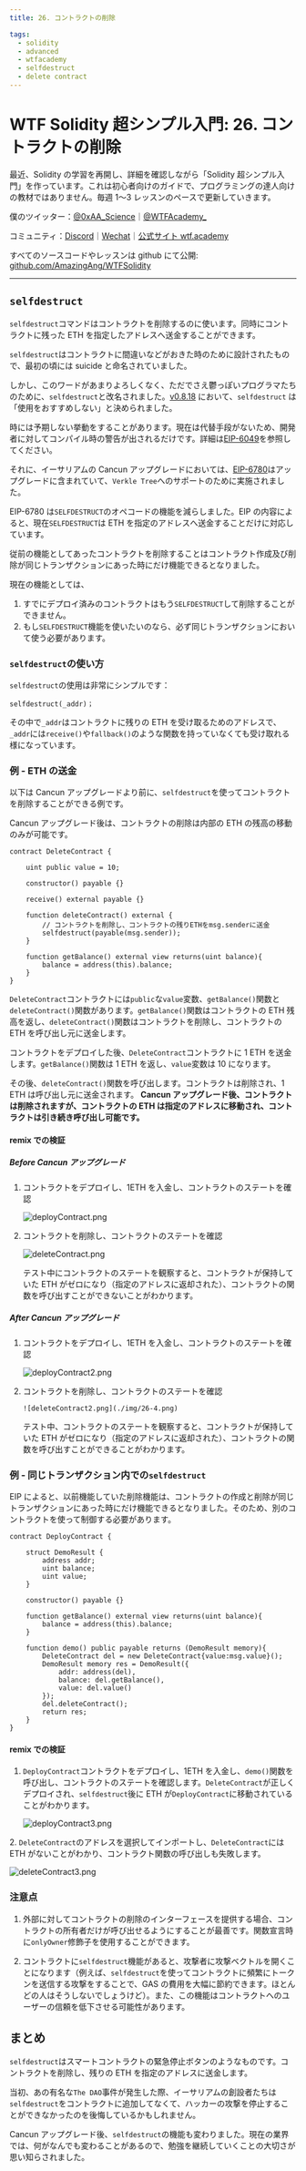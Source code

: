 ```yaml
---
title: 26. コントラクトの削除

tags:
  - solidity
  - advanced
  - wtfacademy
  - selfdestruct
  - delete contract
---
```


# WTF Solidity 超シンプル入門: 26. コントラクトの削除

最近、Solidity の学習を再開し、詳細を確認しながら「Solidity 超シンプル入門」を作っています。これは初心者向けのガイドで、プログラミングの達人向けの教材ではありません。毎週 1〜3 レッスンのペースで更新していきます。

僕のツイッター：[@0xAA_Science](https://twitter.com/0xAA_Science)｜[@WTFAcademy\_](https://twitter.com/WTFAcademy_)

コミュニティ：[Discord](https://discord.gg/5akcruXrsk)｜[Wechat](https://docs.google.com/forms/d/e/1FAIpQLSe4KGT8Sh6sJ7hedQRuIYirOoZK_85miz3dw7vA1-YjodgJ-A/viewform?usp=sf_link)｜[公式サイト wtf.academy](https://wtf.academy)

すべてのソースコードやレッスンは github にて公開: [github.com/AmazingAng/WTFSolidity](https://github.com/AmazingAng/WTFSolidity)

---

## `selfdestruct`

`selfdestruct`コマンドはコントラクトを削除するのに使います。同時にコントラクトに残った ETH を指定したアドレスへ送金することができます。

`selfdestruct`はコントラクトに間違いなどがおきた時のために設計されたもので、最初の頃には suicide と命名されていました。

しかし、このワードがあまりよろしくなく、ただでさえ鬱っぽいプログラマたちのために、`selfdestruct`と改名されました。[v0.8.18](https://blog.soliditylang.org/2023/02/01/solidity-0.8.18-release-announcement/) において、`selfdestruct` は「使用をおすすめしない」と決められました。

時には予期しない挙動をすることがあります。現在は代替手段がないため、開発者に対してコンパイル時の警告が出されるだけです。詳細は[EIP-6049](https://eips.ethereum.org/EIPS/eip-6049)を参照してください。

それに、イーサリアムの Cancun アップグレードにおいては、[EIP-6780](https://eips.ethereum.org/EIPS/eip-6780)はアップグレードに含まれていて、`Verkle Tree`へのサポートのために実施されました。

EIP-6780 は`SELFDESTRUCT`のオペコードの機能を減らしました。EIP の内容によると、現在`SELFDESTRUCT`は ETH を指定のアドレスへ送金することだけに対応しています。

従前の機能としてあったコントラクトを削除することはコントラクト作成及び削除が同じトランザクションにあった時にだけ機能できるとなりました。

現在の機能としては、

1. すでにデプロイ済みのコントラクトはもう`SELFDESTRUCT`して削除することができません。
2. もし`SELFDESTRUCT`機能を使いたいのなら、必ず同じトランザクションにおいて使う必要があります。

### `selfdestruct`の使い方

`selfdestruct`の使用は非常にシンプルです：

```solidity
selfdestruct(_addr)；
```

その中で`_addr`はコントラクトに残りの ETH を受け取るためのアドレスで、`_addr`には`receive()`や`fallback()`のような関数を持っていなくても受け取れる様になっています。

### 例 - ETH の送金

以下は Cancun アップグレードより前に、`selfdestruct`を使ってコントラクトを削除することができる例です。

Cancun アップグレード後は、コントラクトの削除は内部の ETH の残高の移動のみが可能です。

```solidity
contract DeleteContract {

    uint public value = 10;

    constructor() payable {}

    receive() external payable {}

    function deleteContract() external {
        // コントラクトを削除し、コントラクトの残りETHをmsg.senderに送金
        selfdestruct(payable(msg.sender));
    }

    function getBalance() external view returns(uint balance){
        balance = address(this).balance;
    }
}
```

`DeleteContract`コントラクトには`public`な`value`変数、`getBalance()`関数と`deleteContract()`関数があります。`getBalance()`関数はコントラクトの ETH 残高を返し、`deleteContract()`関数はコントラクトを削除し、コントラクトの ETH を呼び出し元に送金します。

コントラクトをデプロイした後、`DeleteContract`コントラクトに 1 ETH を送金します。`getBalance()`関数は 1 ETH を返し、`value`変数は 10 になります。

その後、`deleteContract()`関数を呼び出します。コントラクトは削除され、1 ETH は呼び出し元に送金されます。
**Cancun アップグレード後、コントラクトは削除されますが、コントラクトの ETH は指定のアドレスに移動され、コントラクトは引き続き呼び出し可能です。**

#### remix での検証

##### Before Cancun アップグレード

1.  コントラクトをデプロイし、1ETH を入金し、コントラクトのステートを確認

    ![deployContract.png](./img/26-1.png)

2.  コントラクトを削除し、コントラクトのステートを確認

    ![deleteContract.png](./img/26-2.png)

    テスト中にコントラクトのステートを観察すると、コントラクトが保持していた ETH がゼロになり（指定のアドレスに返却された）、コントラクトの関数を呼び出すことができないことがわかります。

##### After Cancun アップグレード

1.  コントラクトをデプロイし、1ETH を入金し、コントラクトのステートを確認

    ![deployContract2.png](./img/26-3.png)

2.  コントラクトを削除し、コントラクトのステートを確認

        ![deleteContract2.png](./img/26-4.png)

    テスト中、コントラクトのステートを観察すると、コントラクトが保持していた ETH がゼロになり（指定のアドレスに返却された）、コントラクトの関数を呼び出すことができることがわかります。

### 例 - 同じトランザクション内での`selfdestruct`

EIP によると、以前機能していた削除機能は、コントラクトの作成と削除が同じトランザクションにあった時にだけ機能できるとなりました。そのため、別のコントラクトを使って制御する必要があります。

```solidity
contract DeployContract {

    struct DemoResult {
        address addr;
        uint balance;
        uint value;
    }

    constructor() payable {}

    function getBalance() external view returns(uint balance){
        balance = address(this).balance;
    }

    function demo() public payable returns (DemoResult memory){
        DeleteContract del = new DeleteContract{value:msg.value}();
        DemoResult memory res = DemoResult({
            addr: address(del),
            balance: del.getBalance(),
            value: del.value()
        });
        del.deleteContract();
        return res;
    }
}
```

#### remix での検証

1. `DeployContract`コントラクトをデプロイし、1ETH を入金し、`demo()`関数を呼び出し、コントラクトのステートを確認します。`DeleteContract`が正しくデプロイされ、`selfdestruct`後に ETH が`DeployContract`に移動されていることがわかります。

   ![deployContract3.png](./img/26-5.png)

2️. `DeleteContract`のアドレスを選択してインポートし、`DeleteContract`には ETH がないことがわかり、コントラクト関数の呼び出しも失敗します。

![deleteContract3.png](./img/26-6.png)

### 注意点

1. 外部に対してコントラクトの削除のインターフェースを提供する場合、コントラクトの所有者だけが呼び出せるようにすることが最善です。関数宣言時に`onlyOwner`修飾子を使用することができます。

2. コントラクトに`selfdestruct`機能があると、攻撃者に攻撃ベクトルを開くことになります（例えば、`selfdestruct`を使ってコントラクトに頻繁にトークンを送信する攻撃をすることで、GAS の費用を大幅に節約できます。ほとんどの人はそうしないでしょうけど）。また、この機能はコントラクトへのユーザーの信頼を低下させる可能性があります。

## まとめ

`selfdestruct`はスマートコントラクトの緊急停止ボタンのようなものです。コントラクトを削除し、残りの ETH を指定のアドレスに送金します。

当初、あの有名な`The DAO`事件が発生した際、イーサリアムの創設者たちは`selfdestruct`をコントラクトに追加してなくて、ハッカーの攻撃を停止することができなかったのを後悔しているかもしれません。

Cancun アップグレード後、`selfdestruct`の機能も変わりました。現在の業界では、何がなんでも変わることがあるので、勉強を継続していくことの大切さが思い知らされました。
